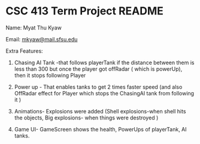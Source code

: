 # CSC 413 Term Project README

Name: Myat Thu Kyaw

Email: mkyaw@mail.sfsu.edu

Extra Features:  

1) Chasing AI Tank -that follows playerTank if the distance between them is less than 300
   but once the player got offRadar ( which is powerUp), then it stops following Player
   
2) Power up - That enables tanks to get 2 times faster speed (and also OffRadar effect for Player 
   which stops the ChasingAI tank from following it )
   
3) Animations- Explosions were added 
   (Shell explosions-when shell hits the objects, 
    Big explosions- when things were destroyed )
   
4) Game UI- GameScreen shows the health, PowerUps of playerTank, AI tanks.


